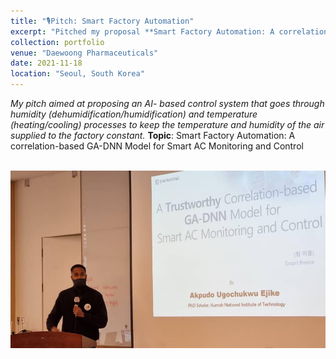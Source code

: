 ```yaml
---
title: "🎙️Pitch: Smart Factory Automation"
excerpt: "Pitched my proposal **Smart Factory Automation: A correlation-based GA-DNN Model for Smart AC Monitoring and Control** at the Daewoong Foundation AI & Big Data Hackaton organised by Daewoong Foundation."
collection: portfolio
venue: "Daewoong Pharmaceuticals"
date: 2021-11-18
location: "Seoul, South Korea"
---
```


*My pitch aimed at proposing an AI- based control system that goes through humidity (dehumidification/humidification) and temperature (heating/cooling) processes to keep the temperature and humidity of the air supplied to the factory constant.*
**Topic**: Smart Factory Automation: A correlation-based GA-DNN Model for Smart AC Monitoring and Control

<br/><img src='/images/hackaton.jpg'> 

<!-- --Read <a href="https://zenodo.org/records/7319284">Ugochukwu Akpudo's Provocation Statement</a>

--Read <a href="https://zenodo.org/records/7324817">Jude Dzvela Kong's Provocation Statement</a>

--Read <a href="https://zenodo.org/records/7323467">Jake Okechukwu Effoduh's Provocation Statement</a> -->